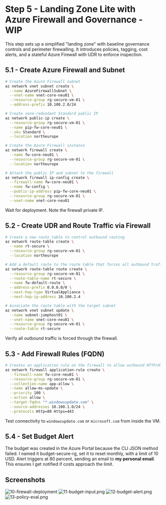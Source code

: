 # Step 5 - Landing Zone Lite with Azure Firewall and Governance  - WIP

This step sets up a simplified "landing zone" with baseline governance controls and perimeter firewalling. It introduces policies, tagging, cost alerts, and a stateful Azure Firewall with UDR to enforce inspection.

## 5.1 - Create Azure Firewall and Subnet

```bash
# Create the Azure Firewall subnet
az network vnet subnet create \
  --name AzureFirewallSubnet \
  --vnet-name vnet-core-neu01 \
  --resource-group rg-secure-vm-01 \
  --address-prefix 10.100.2.0/24

# Create zone-redundant Standard public IP
az network public-ip create \
  --resource-group rg-secure-vm-01 \
  --name pip-fw-core-neu01 \
  --sku Standard \
  --location northeurope

# Create the Azure Firewall instance
az network firewall create \
  --name fw-core-neu01 \
  --resource-group rg-secure-vm-01 \
  --location northeurope

# Attach the public IP and subnet to the firewall
az network firewall ip-config create \
  --firewall-name fw-core-neu01 \
  --name fw-config \
  --public-ip-address pip-fw-core-neu01 \
  --resource-group rg-secure-vm-01 \
  --vnet-name vnet-core-neu01
```

Wait for deployment. Note the firewall private IP.

## 5.2 - Create UDR and Route Traffic via Firewall

```bash
# Create a new route table to control outbound routing
az network route-table create \
  --name rt-secure \
  --resource-group rg-secure-vm-01 \
  --location northeurope

# Add a default route to the route table that forces all outbound traffic (0.0.0.0/0) to go through the Azure Firewall
az network route-table route create \
  --resource-group rg-secure-vm-01 \
  --route-table-name rt-secure \
  --name fw-default-route \
  --address-prefix 0.0.0.0/0 \
  --next-hop-type VirtualAppliance \
  --next-hop-ip-address 10.100.2.4

# Associate the route table with the target subnet
az network vnet subnet update \
  --name subnet-jumphost01 \
  --vnet-name vnet-core-neu01 \
  --resource-group rg-secure-vm-01 \
  --route-table rt-secure
```

Verify all outbound traffic is forced through the firewall.

## 5.3 - Add Firewall Rules (FQDN)

```bash
# Creates an application rule on the firewall to allow outbound HTTP/HTTPS traffic to *.windowsupdate.com from the 10.100.1.0/24 subnet
az network firewall application-rule create \
  --firewall-name fw-core-neu01 \
  --resource-group rg-secure-vm-01 \
  --collection-name app-allow \
  --name allow-ms-update \
  --priority 100 \
  --action allow \
  --target-fqdns "*.windowsupdate.com" \
  --source-addresses 10.100.1.0/24 \
  --protocols Http=80 Https=443
```

Test connectivity to `windowsupdate.com` or `microsoft.com` from inside the VM.

## 5.4 - Set Budget Alert

The budget was created in the Azure Portal because the CLI JSON method failed. I named it budget-secure-rg, set it to reset monthly, with a limit of 10 USD. Alert triggers at 80 percent, sending an email to **my personal email**. This ensures I get notified if costs approach the limit.

## Screenshots

![10-firewall-deployment](images/10-firewall-deployment.png)
![11-budget-input.png](images/11-budget-input.png)
![12-budget-alert.png](images/12-budget-alert.png)
![13-policy-eval.png](images/13-policy-eval.png)